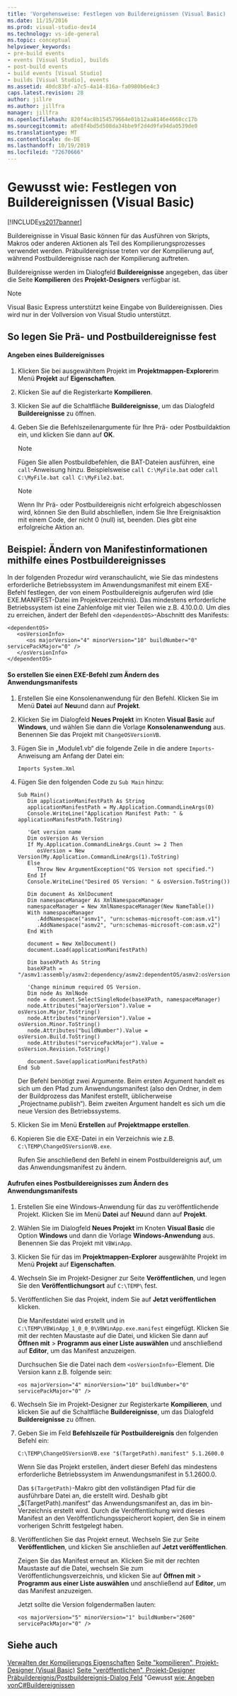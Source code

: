 ```yaml
---
title: 'Vorgehensweise: Festlegen von Buildereignissen (Visual Basic) | Microsoft-Dokumentation'
ms.date: 11/15/2016
ms.prod: visual-studio-dev14
ms.technology: vs-ide-general
ms.topic: conceptual
helpviewer_keywords:
- pre-build events
- events [Visual Studio], builds
- post-build events
- build events [Visual Studio]
- builds [Visual Studio], events
ms.assetid: 40dc83bf-a7c5-4a14-816a-fa0980b6e4c3
caps.latest.revision: 28
author: jillre
ms.author: jillfra
manager: jillfra
ms.openlocfilehash: 820f4ac8b154579664e01b12aa8146e4668cc17b
ms.sourcegitcommit: a8e8f4bd5d508da34bbe9f2d4d9fa94da0539de0
ms.translationtype: MT
ms.contentlocale: de-DE
ms.lasthandoff: 10/19/2019
ms.locfileid: "72670666"
---
```

# <a name="how-to-specify-build-events-visual-basic"></a>Gewusst wie: Festlegen von Buildereignissen (Visual Basic)
[!INCLUDE[vs2017banner](../includes/vs2017banner.md)]

Buildereignisse in Visual Basic können für das Ausführen von Skripts, Makros oder anderen Aktionen als Teil des Kompilierungsprozesses verwendet werden. Präbuildereignisse treten vor der Kompilierung auf, während Postbuildereignisse nach der Kompilierung auftreten.

 Buildereignisse werden im Dialogfeld **Buildereignisse** angegeben, das über die Seite **Kompilieren** des **Projekt-Designers** verfügbar ist.

> [!NOTE]
> Visual Basic Express unterstützt keine Eingabe von Buildereignissen. Dies wird nur in der Vollversion von Visual Studio unterstützt.

## <a name="how-to-specify-pre-build-and-post-build-events"></a>So legen Sie Prä- und Postbuildereignisse fest

#### <a name="to-specify-a-build-event"></a>Angeben eines Buildereignisses

1. Klicken Sie bei ausgewähltem Projekt im **Projektmappen-Explorer**im Menü **Projekt** auf **Eigenschaften**.

2. Klicken Sie auf die Registerkarte **Kompilieren**.

3. Klicken Sie auf die Schaltfläche **Buildereignisse**, um das Dialogfeld **Buildereignisse** zu öffnen.

4. Geben Sie die Befehlszeilenargumente für Ihre Prä- oder Postbuildaktion ein, und klicken Sie dann auf **OK**.

    > [!NOTE]
    > Fügen Sie allen Postbuildbefehlen, die BAT-Dateien ausführen, eine `call`-Anweisung hinzu. Beispielsweise `call C:\MyFile.bat` oder `call C:\MyFile.bat call C:\MyFile2.bat`.

    > [!NOTE]
    > Wenn Ihr Prä- oder Postbuildereignis nicht erfolgreich abgeschlossen wird, können Sie den Build abschließen, indem Sie Ihre Ereignisaktion mit einem Code, der nicht 0 (null) ist, beenden. Dies gibt eine erfolgreiche Aktion an.

## <a name="example-how-to-change-manifest-information-using-a-post-build-event"></a>Beispiel: Ändern von Manifestinformationen mithilfe eines Postbuildereignisses
 In der folgenden Prozedur wird veranschaulicht, wie Sie das mindestens erforderliche Betriebssystem im Anwendungsmanifest mit einem EXE-Befehl festlegen, der von einem Postbuildereignis aufgerufen wird (die EXE.MANIFEST-Datei im Projektverzeichnis). Das mindestens erforderliche Betriebssystem ist eine Zahlenfolge mit vier Teilen wie z.B. 4.10.0.0. Um dies zu erreichen, ändert der Befehl den `<dependentOS>`-Abschnitt des Manifests:

```
<dependentOS>
   <osVersionInfo>
      <os majorVersion="4" minorVersion="10" buildNumber="0" servicePackMajor="0" />
   </osVersionInfo>
</dependentOS>
```

#### <a name="to-create-an-exe-command-to-change-the-application-manifest"></a>So erstellen Sie einen EXE-Befehl zum Ändern des Anwendungsmanifests

1. Erstellen Sie eine Konsolenanwendung für den Befehl. Klicken Sie im Menü **Datei** auf **Neu**und dann auf **Projekt**.

2. Klicken Sie im Dialogfeld **Neues Projekt** im Knoten **Visual Basic** auf **Windows**, und wählen Sie dann die Vorlage **Konsolenanwendung** aus. Benennen Sie das Projekt mit `ChangeOSVersionVB`.

3. Fügen Sie in „Module1.vb“ die folgende Zeile in die andere `Imports`-Anweisung am Anfang der Datei ein:

   ```
   Imports System.Xml
   ```

4. Fügen Sie den folgenden Code zu `Sub Main` hinzu:

   ```
   Sub Main()
      Dim applicationManifestPath As String
      applicationManifestPath = My.Application.CommandLineArgs(0)
      Console.WriteLine("Application Manifest Path: " & applicationManifestPath.ToString)

      'Get version name
      Dim osVersion As Version
      If My.Application.CommandLineArgs.Count >= 2 Then
         osVersion = New Version(My.Application.CommandLineArgs(1).ToString)
      Else
         Throw New ArgumentException("OS Version not specified.")
      End If
      Console.WriteLine("Desired OS Version: " & osVersion.ToString())

      Dim document As XmlDocument
      Dim namespaceManager As XmlNamespaceManager
      namespaceManager = New XmlNamespaceManager(New NameTable())
      With namespaceManager
         .AddNamespace("asmv1", "urn:schemas-microsoft-com:asm.v1")
         .AddNamespace("asmv2", "urn:schemas-microsoft-com:asm.v2")
      End With

      document = New XmlDocument()
      document.Load(applicationManifestPath)

      Dim baseXPath As String
      baseXPath = "/asmv1:assembly/asmv2:dependency/asmv2:dependentOS/asmv2:osVersionInfo/asmv2:os"

      'Change minimum required OS Version.
      Dim node As XmlNode
      node = document.SelectSingleNode(baseXPath, namespaceManager)
      node.Attributes("majorVersion").Value = osVersion.Major.ToString()
      node.Attributes("minorVersion").Value = osVersion.Minor.ToString()
      node.Attributes("buildNumber").Value = osVersion.Build.ToString()
      node.Attributes("servicePackMajor").Value = osVersion.Revision.ToString()

      document.Save(applicationManifestPath)
   End Sub
   ```

    Der Befehl benötigt zwei Argumente. Beim ersten Argument handelt es sich um den Pfad zum Anwendungsmanifest (also den Ordner, in dem der Buildprozess das Manifest erstellt, üblicherweise „Projectname.publish“). Beim zweiten Argument handelt es sich um die neue Version des Betriebssystems.

5. Klicken Sie im Menü **Erstellen** auf **Projektmappe erstellen**.

6. Kopieren Sie die EXE-Datei in ein Verzeichnis wie z.B. `C:\TEMP\ChangeOSVersionVB.exe`.

   Rufen Sie anschließend den Befehl in einem Postbuildereignis auf, um das Anwendungsmanifest zu ändern.

#### <a name="to-invoke-a-post-build-event-to-change-the-application-manifest"></a>Aufrufen eines Postbuildereignisses zum Ändern des Anwendungsmanifests

1. Erstellen Sie eine Windows-Anwendung für das zu veröffentlichende Projekt. Klicken Sie im Menü **Datei** auf **Neu**und dann auf **Projekt**.

2. Wählen Sie im Dialogfeld **Neues Projekt** im Knoten **Visual Basic** die Option **Windows** und dann die Vorlage **Windows-Anwendung** aus. Benennen Sie das Projekt mit `VBWinApp`.

3. Klicken Sie für das im **Projektmappen-Explorer** ausgewählte Projekt im Menü **Projekt** auf **Eigenschaften**.

4. Wechseln Sie im Projekt-Designer zur Seite **Veröffentlichen**, und legen Sie den **Veröffentlichungsort** auf `C:\TEMP\` fest.

5. Veröffentlichen Sie das Projekt, indem Sie auf **Jetzt veröffentlichen** klicken.

     Die Manifestdatei wird erstellt und in `C:\TEMP\VBWinApp_1_0_0_0\VBWinApp.exe.manifest` eingefügt. Klicken Sie mit der rechten Maustaste auf die Datei, und klicken Sie dann auf **Öffnen mit** > **Programm aus einer Liste auswählen** und anschließend auf **Editor**, um das Manifest anzuzeigen.

     Durchsuchen Sie die Datei nach dem `<osVersionInfo>`-Element. Die Version kann z.B. folgende sein:

    ```
    <os majorVersion="4" minorVersion="10" buildNumber="0" servicePackMajor="0" />
    ```

6. Wechseln Sie im Projekt-Designer zur Registerkarte **Kompilieren**, und klicken Sie auf die Schaltfläche **Buildereignisse**, um das Dialogfeld **Buildereignisse** zu öffnen.

7. Geben Sie im Feld **Befehlszeile für Postbuildereignis** den folgenden Befehl ein:

     `C:\TEMP\ChangeOSVersionVB.exe "$(TargetPath).manifest" 5.1.2600.0`

     Wenn Sie das Projekt erstellen, ändert dieser Befehl das mindestens erforderliche Betriebssystem im Anwendungsmanifest in 5.1.2600.0.

     Das `$(TargetPath)`-Makro gibt den vollständigen Pfad für die ausführbare Datei an, die erstellt wird. Deshalb gibt „$(TargetPath).manifest“ das Anwendungsmanifest an, das im bin-Verzeichnis erstellt wird. Durch die Veröffentlichung wird dieses Manifest an den Veröffentlichungsspeicherort kopiert, den Sie in einem vorherigen Schritt festgelegt haben.

8. Veröffentlichen Sie das Projekt erneut. Wechseln Sie zur Seite **Veröffentlichen**, und klicken Sie anschließen auf **Jetzt veröffentlichen**.

     Zeigen Sie das Manifest erneut an. Klicken Sie mit der rechten Maustaste auf die Datei, wechseln Sie zum Veröffentlichungsverzeichnis, und klicken Sie auf **Öffnen mit** > **Programm aus einer Liste auswählen** und anschließend auf **Editor**, um das Manifest anzuzeigen.

     Jetzt sollte die Version folgendermaßen lauten:

    ```
    <os majorVersion="5" minorVersion="1" buildNumber="2600" servicePackMajor="0" />
    ```

## <a name="see-also"></a>Siehe auch
 [Verwalten der Kompilierungs Eigenschaften](https://msdn.microsoft.com/94308881-f10f-4caf-a729-f1028e596a2c) [Seite "kompilieren", Projekt-Designer (Visual Basic)](../ide/reference/compile-page-project-designer-visual-basic.md) [Seite "veröffentlichen", Projekt-Designer](../ide/reference/publish-page-project-designer.md) [Präbuildereignis/Postbuildereignis-Dialog Feld](../ide/reference/pre-build-event-post-build-event-command-line-dialog-box.md) "Gewusst [wie: Angeben vonC#Buildereignissen ](../ide/how-to-specify-build-events-csharp.md)
